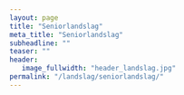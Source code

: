 ```yaml
---
layout: page
title: "Seniorlandslag"
meta_title: "Seniorlandslag"
subheadline: ""
teaser: ""
header:
   image_fullwidth: "header_landslag.jpg"
permalink: "/landslag/seniorlandslag/"
---
```

